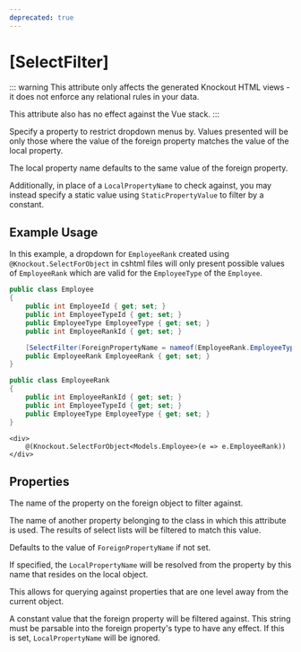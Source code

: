 ```yaml
---
deprecated: true
---
```


# [SelectFilter]

::: warning
This attribute only affects the generated Knockout HTML views - it does not enforce any relational rules in your data.

This attribute also has no effect against the Vue stack.
:::

Specify a property to restrict dropdown menus by. Values presented will
be only those where the value of the foreign property matches the value
of the local property.

The local property name defaults to the same value of the foreign
property.

Additionally, in place of a `LocalPropertyName` to check against, you
may instead specify a static value using `StaticPropertyValue` to
filter by a constant.

## Example Usage

In this example, a dropdown for `EmployeeRank` created using ``@Knockout.SelectForObject`` in cshtml files will only present possible values of `EmployeeRank` which are valid for the `EmployeeType` of the `Employee`.

``` c#
public class Employee
{
    public int EmployeeId { get; set; }
    public int EmployeeTypeId { get; set; }
    public EmployeeType EmployeeType { get; set; }
    public int EmployeeRankId { get; set; }

    [SelectFilter(ForeignPropertyName = nameof(EmployeeRank.EmployeeTypeId), LocalPropertyName = nameof(Employee.EmployeeTypeId))]
    public EmployeeRank EmployeeRank { get; set; }
}

public class EmployeeRank
{
    public int EmployeeRankId { get; set; }
    public int EmployeeTypeId { get; set; }
    public EmployeeType EmployeeType { get; set; }
}
```

``` razor
<div>
    @(Knockout.SelectForObject<Models.Employee>(e => e.EmployeeRank))
</div>
```

## Properties


<Prop def="public string ForeignPropertyName { get; set; }" />

The name of the property on the foreign object to filter against.


<Prop def="public string LocalPropertyName { get; set; }" />

The name of another property belonging to the class in which this attribute is used.
The results of select lists will be filtered to match this value.

Defaults to the value of `ForeignPropertyName` if not set.


<Prop def="public string LocalPropertyObjectName { get; set; }" />

If specified, the `LocalPropertyName` will be resolved from the property by this name that resides on the local object.

This allows for querying against properties that are one level away from the current object.


<Prop def="public string StaticPropertyValue { get; set; }" />

A constant value that the foreign property will be filtered against. 
This string must be parsable into the foreign property's type to have any effect.
If this is set, `LocalPropertyName` will be ignored.

